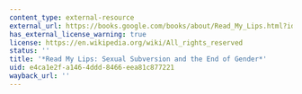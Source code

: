 ```yaml
---
content_type: external-resource
external_url: https://books.google.com/books/about/Read_My_Lips.html?id=rBDaAAAAMAAJ
has_external_license_warning: true
license: https://en.wikipedia.org/wiki/All_rights_reserved
status: ''
title: '*Read My Lips: Sexual Subversion and the End of Gender*'
uid: e4ca1e2f-a146-4ddd-8466-eea81c877221
wayback_url: ''
---
```

